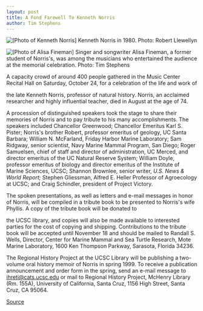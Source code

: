 ```yaml
---
layout: post
title: A Fond Farewell To Kenneth Norris
author: Tim Stephens
---
```


![\[Photo of Kenneth Norris\]][1] Kenneth Norris in 1980. Photo: Robert Llewellyn

![\[Photo of Alisa Fineman\]][2] Singer and songwriter Alisa Fineman, a former student of Norris's, was among the musicians who entertained the audience at the memorial celebration. Photo: Tim Stephens


A capacity crowd of around 400 people gathered in the Music Center Recital Hall on Saturday, October 24, for a celebration of the life and work of

the late Kenneth Norris, professor of natural history. Norris, an acclaimed researcher and highly influential teacher, died in August at the age of 74.

A procession of distinguished speakers took the stage to share their memories of Norris and to pay tribute to his many accomplishments. The speakers included Chancellor Greenwood; Chancellor Emeritus Karl S. Pister; Norris's brother Robert, professor emeritus of geology, UC Santa Barbara; William N. McFarland, Friday Harbor Marine Laboratory; Sam Ridgway, senior scientist, Navy Marine Mammal Program, San Diego; Roger Samuelsen, chief of staff and director of administration, UC Merced, and director emeritus of the UC Natural Reserve System; William Doyle, professor emeritus of biology and director emeritus of the Institute of Marine Sciences, UCSC; Shannon Brownlee, senior writer, _U.S. News & World Report;_ Stephen Gliessman, Alfred E. Heller Professor of Agroecology at UCSC; and Craig Schindler, president of Project Victory.

The spoken presentations, as well as letters and e-mail messages in honor of Norris, will be compiled in a tribute book to be presented to Norris's wife Phyllis. A copy of the tribute book will be donated to

the UCSC library, and copies will also be made available to interested parties for the cost of copying and shipping. Contributions to the tribute book will be accepted until November 18 and should be mailed to Randall S. Wells, Director, Center for Marine Mammal and Sea Turtle Research, Mote Marine Laboratory, 1600 Ken Thompson Parkway, Sarasota, Florida 34236.

The Regional History Project at the UCSC Library will be publishing a two-volume oral history memoir of Norris in spring 1999. To receive a publication announcement and order form in the spring, send an e-mail message to ihreti@cats.ucsc.edu or mail to Regional History Project, McHenry Library (Rm. 155A), University of California, Santa Cruz, 1156 High Street, Santa Cruz, CA 95064.

[1]: http://www1.ucsc.edu/oncampus/currents/98-99/art/norris_kenneth.98-08-24.gif

[2]: http://www1.ucsc.edu/oncampus/currents/98-99/art/guitar.98-11-02.320.jpg

[Source](http://www1.ucsc.edu/oncampus/currents/98-99/11-02/norris.htm "Permalink to Memorial service for Kenneth Norris: 11-02-98")
